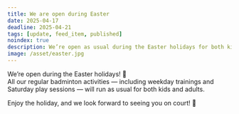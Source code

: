 ```yaml
---
title: We are open during Easter
date: 2025-04-17
deadline: 2025-04-21
tags: [update, feed_item, published]
noindex: true
description: We’re open as usual during the Easter holidays for both kids and adults.
image: /asset/easter.jpg
---
```


We’re open during the Easter holidays! 🐣  
All our regular badminton activities — including weekday trainings and Saturday play sessions — will run as usual for both kids and adults.  

Enjoy the holiday, and we look forward to seeing you on court! 💪
